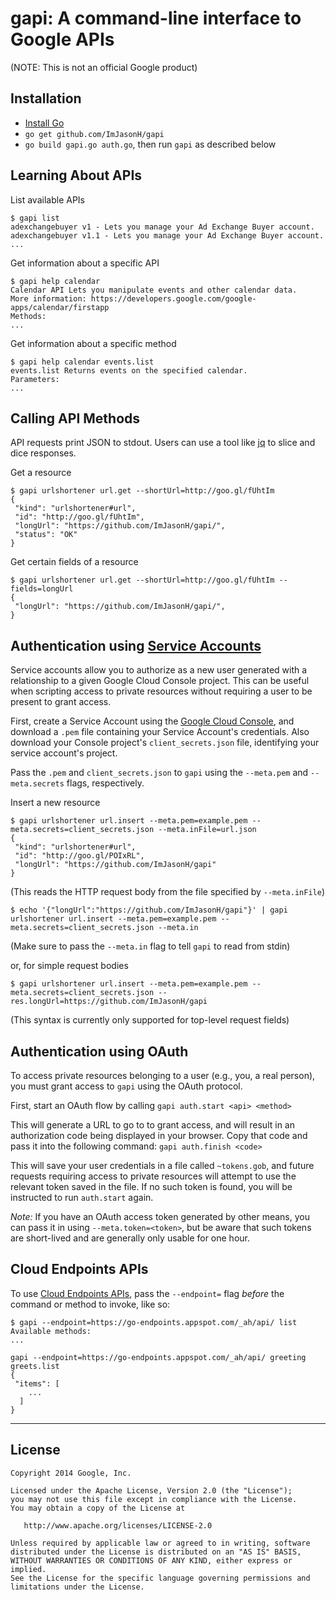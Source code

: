 gapi: A command-line interface to Google APIs
================================================
(NOTE: This is not an official Google product)

Installation
------------
  * [Install Go][3]
  * `go get github.com/ImJasonH/gapi`
  * `go build gapi.go auth.go`, then run `gapi` as described below

Learning About APIs
-------------------

List available APIs
```
$ gapi list
adexchangebuyer v1 - Lets you manage your Ad Exchange Buyer account.
adexchangebuyer v1.1 - Lets you manage your Ad Exchange Buyer account.
...
```

Get information about a specific API
```
$ gapi help calendar
Calendar API Lets you manipulate events and other calendar data.
More information: https://developers.google.com/google-apps/calendar/firstapp
Methods:
...
```

Get information about a specific method
```
$ gapi help calendar events.list
events.list Returns events on the specified calendar.
Parameters:
...
```

Calling API Methods
-------------------

API requests print JSON to stdout. Users can use a tool like [jq][1] to slice and dice responses.

Get a resource
```
$ gapi urlshortener url.get --shortUrl=http://goo.gl/fUhtIm
{
 "kind": "urlshortener#url",
 "id": "http://goo.gl/fUhtIm",
 "longUrl": "https://github.com/ImJasonH/gapi/",
 "status": "OK"
}
```

Get certain fields of a resource
```
$ gapi urlshortener url.get --shortUrl=http://goo.gl/fUhtIm --fields=longUrl
{
 "longUrl": "https://github.com/ImJasonH/gapi/",
}
```

Authentication using [Service Accounts][4]
-------------------------------------

Service accounts allow you to authorize as a new user generated with a relationship to a given Google Cloud Console project. This can be useful when scripting access to private resources without requiring a user to be present to grant access.

First, create a Service Account using the [Google Cloud Console][5], and download a `.pem` file containing your Service Account's credentials. Also download your Console project's `client_secrets.json` file, identifying your service account's project.

Pass the `.pem` and `client_secrets.json` to `gapi` using the `--meta.pem` and `--meta.secrets` flags, respectively.

Insert a new resource
```
$ gapi urlshortener url.insert --meta.pem=example.pem --meta.secrets=client_secrets.json --meta.inFile=url.json
{
 "kind": "urlshortener#url",
 "id": "http://goo.gl/POIxRL",
 "longUrl": "https://github.com/ImJasonH/gapi"
}
```
(This reads the HTTP request body from the file specified by `--meta.inFile`)
```
$ echo '{"longUrl":"https://github.com/ImJasonH/gapi"}' | gapi urlshortener url.insert --meta.pem=example.pem --meta.secrets=client_secrets.json --meta.in
```
(Make sure to pass the `--meta.in` flag to tell `gapi` to read from stdin)

or, for simple request bodies
```
$ gapi urlshortener url.insert --meta.pem=example.pem --meta.secrets=client_secrets.json --res.longUrl=https://github.com/ImJasonH/gapi
```
(This syntax is currently only supported for top-level request fields)

Authentication using OAuth
--------------------------

To access private resources belonging to a user (e.g., you, a real person), you must grant access to `gapi` using the OAuth protocol.

First, start an OAuth flow by calling
`gapi auth.start <api> <method>`

This will generate a URL to go to to grant access, and will result in an authorization code being displayed in your browser. Copy that code and pass it into the following command:
`gapi auth.finish <code>`

This will save your user credentials in a file called `~tokens.gob`, and future requests requiring access to private resources will attempt to use the relevant token saved in the file. If no such token is found, you will be instructed to run `auth.start` again.

*Note:* If you have an OAuth access token generated by other means, you can pass it in using `--meta.token=<token>`, but be aware that such tokens are short-lived and are generally only usable for one hour.

Cloud Endpoints APIs
--------------------

To use [Cloud Endpoints APIs][2], pass the `--endpoint=` flag _before_ the command or method to invoke, like so:

```
$ gapi --endpoint=https://go-endpoints.appspot.com/_ah/api/ list
Available methods:
...
```

```
gapi --endpoint=https://go-endpoints.appspot.com/_ah/api/ greeting greets.list
{
 "items": [
    ...
  ]
}
```

----------

License
-----

    Copyright 2014 Google, Inc.

    Licensed under the Apache License, Version 2.0 (the "License");
    you may not use this file except in compliance with the License.
    You may obtain a copy of the License at

       http://www.apache.org/licenses/LICENSE-2.0

    Unless required by applicable law or agreed to in writing, software
    distributed under the License is distributed on an "AS IS" BASIS,
    WITHOUT WARRANTIES OR CONDITIONS OF ANY KIND, either express or implied.
    See the License for the specific language governing permissions and
    limitations under the License.

[1]: http://stedolan.github.io/jq/
[2]: https://developers.google.com/appengine/docs/java/endpoints/
[3]: http://golang.org/doc/install
[4]: https://developers.google.com/accounts/docs/OAuth2ServiceAccount
[5]: https://cloud.google.com/console
